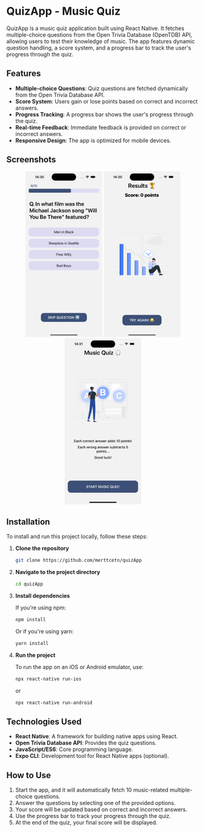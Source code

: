 # QuizApp - Music Quiz

QuizApp is a music quiz application built using React Native. It fetches multiple-choice questions from the Open Trivia Database (OpenTDB) API, allowing users to test their knowledge of music. The app features dynamic question handling, a score system, and a progress bar to track the user's progress through the quiz.

## Features

- **Multiple-choice Questions**: Quiz questions are fetched dynamically from the Open Trivia Database API.
- **Score System**: Users gain or lose points based on correct and incorrect answers.
- **Progress Tracking**: A progress bar shows the user's progress through the quiz.
- **Real-time Feedback**: Immediate feedback is provided on correct or incorrect answers.
- **Responsive Design**: The app is optimized for mobile devices.

## Screenshots

<p align="center">
  <img src="screenshots/screenshot.png" alt="In App Screenshot" width="200"/>
  <img src="screenshots/screenshot2.png" alt="In App Screenshot" width="200"/>
  <img src="screenshots/screenshot3.png" alt="In App Screenshot" width="200"/>
</p>

## Installation

To install and run this project locally, follow these steps:

1. **Clone the repository**

   ```bash
   git clone https://github.com/merttcetn/quizApp
   ```

2. **Navigate to the project directory**

   ```bash
   cd quizApp
   ```

3. **Install dependencies**

   If you're using npm:

   ```bash
   npm install
   ```

   Or if you're using yarn:

   ```bash
   yarn install
   ```

4. **Run the project**

   To run the app on an iOS or Android emulator, use:

   ```bash
   npx react-native run-ios
   ```

   or

   ```bash
   npx react-native run-android
   ```

## Technologies Used

- **React Native**: A framework for building native apps using React.
- **Open Trivia Database API**: Provides the quiz questions.
- **JavaScript/ES6**: Core programming language.
- **Expo CLI**: Development tool for React Native apps (optional).

## How to Use

1. Start the app, and it will automatically fetch 10 music-related multiple-choice questions.
2. Answer the questions by selecting one of the provided options.
3. Your score will be updated based on correct and incorrect answers.
4. Use the progress bar to track your progress through the quiz.
5. At the end of the quiz, your final score will be displayed.
